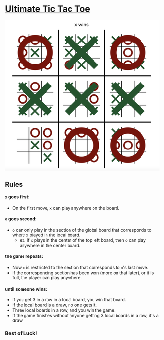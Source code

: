 # [Ultimate Tic Tac Toe](https://u3t.netlify.app/)
<img src="ultimate_tic_tac_toe_game.png" />

## Rules

#### **`x` goes first:**

 - On the first move, `x` can play anywhere on the board.

#### **`o` goes second:**

 - `o` can only play in the section of the global board that corresponds to where `x` played in the local board.
   - ex. If `x` plays in the center of the top left board, then `o` can play anywhere in the center board.

#### **the game repeats:**

 - Now `x` is restricted to the section that corresponds to `o`'s last move.
 - If the corresponding section has been won (more on that later), or it is full, the player can play anywhere.

#### **until someone wins:**

 - If you get 3 in a row in a local board, you win that board.
 - If the local board is a draw, no one gets it.
 - Three local boards in a row, and you win the game.
 - If the game finishes without anyone getting 3 local boards in a row, it's a draw.


### Best of Luck!

